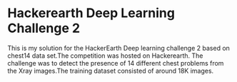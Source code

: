 # Hackerearth Deep Learning Challenge 2
This is my solution for the HackerEarth Deep learning challenge 2 based on chest14 data set.The competition was hosted on Hackerearth.
The challenge was to detect the presence of 14 different chest problems from the Xray images.The training dataset consisted of around 18K images.
